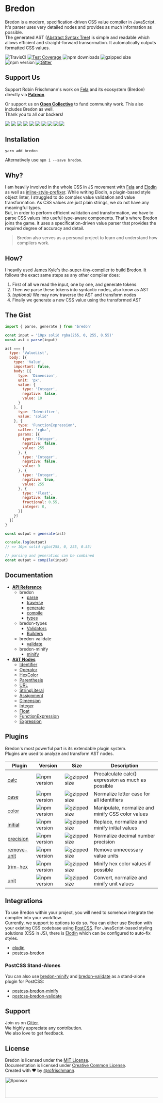 # Bredon

Bredon is a modern, specification-driven CSS value compiler in JavaScript.<br>
It's parser uses very detailed nodes and provides as much information as possible.<br>
The generated AST ([Abstract Syntax Tree](https://en.wikipedia.org/wiki/Abstract_syntax_tree)) is simple and readable which allows efficient and straight-forward transormation. It automatically outputs formatted CSS values.

<img alt="TravisCI" src="https://travis-ci.org/rofrischmann/bredon.svg?branch=master"> <a href="https://codeclimate.com/github/rofrischmann/bredon/coverage"><img alt="Test Coverage" src="https://codeclimate.com/github/rofrischmann/bredon/badges/coverage.svg"></a> <img alt="npm downloads" src="https://img.shields.io/npm/dm/bredon.svg"> <img alt="gzipped size" src="https://img.shields.io/badge/gzipped-4.4kb-brightgreen.svg"> <img alt="npm version" src="https://badge.fury.io/js/bredon.svg"> <a href="https://gitter.im/rofrischmann/bredon"><img alt="Gitter" src="https://img.shields.io/gitter/room/rofrischmann/bredon.svg"></a>


## Support Us
Support Robin Frischmann's work on [Fela](https://github.com/rofrischmann/fela) and its ecosystem (Bredon) directly via [**Patreon**](https://www.patreon.com/rofrischmann).

Or support us on [**Open Collective**](https://opencollective.com/fela) to fund community work. This also includes Bredon as well.<br>
Thank you to all our backers!

<a href="https://opencollective.com/fela/backer/0/website?requireActive=false" target="_blank"><img src="https://opencollective.com/fela/backer/0/avatar.svg?requireActive=false"></a>
<a href="https://opencollective.com/fela/backer/1/website?requireActive=false" target="_blank"><img src="https://opencollective.com/fela/backer/1/avatar.svg?requireActive=false"></a>
<a href="https://opencollective.com/fela/backer/2/website?requireActive=false" target="_blank"><img src="https://opencollective.com/fela/backer/2/avatar.svg?requireActive=false"></a>
<a href="https://opencollective.com/fela/backer/3/website?requireActive=false" target="_blank"><img src="https://opencollective.com/fela/backer/3/avatar.svg?requireActive=false"></a>
<a href="https://opencollective.com/fela/backer/4/website?requireActive=false" target="_blank"><img src="https://opencollective.com/fela/backer/4/avatar.svg?requireActive=false"></a>
<a href="https://opencollective.com/fela/backer/5/website?requireActive=false" target="_blank"><img src="https://opencollective.com/fela/backer/5/avatar.svg?requireActive=false"></a>
<a href="https://opencollective.com/fela/backer/6/website?requireActive=false" target="_blank"><img src="https://opencollective.com/fela/backer/6/avatar.svg?requireActive=false"></a>
<a href="https://opencollective.com/fela/backer/7/website?requireActive=false" target="_blank"><img src="https://opencollective.com/fela/backer/7/avatar.svg?requireActive=false"></a>
<a href="https://opencollective.com/fela/backer/8/website?requireActive=false" target="_blank"><img src="https://opencollective.com/fela/backer/8/avatar.svg?requireActive=false"></a>
<a href="https://opencollective.com/fela/backer/9/website?requireActive=false" target="_blank"><img src="https://opencollective.com/fela/backer/9/avatar.svg?requireActive=false"></a>

## Installation
```sh
yarn add bredon
```
Alternatively use `npm i --save bredon`.

## Why?
I am heavily involved in the whole CSS in JS movement with [Fela](https://github.com/rofrischmann/fela) and [Elodin](https://github.com/rofrischmann/elodin) as well as [inline-style-prefixer](https://github.com/rofrischmann/inline-style-prefixer). While writing Elodin, a plugin-based style object linter, I struggled to do complex value validation and value transformation. As CSS values are just plain strings, we do not have any meaningful types.<br>
But, in order to perform efficient validation and transformation, we have to parse CSS values into useful type-aware components. That's where Bredon joins the game. It uses a specification-driven value parser that provides the required degree of accuracy and detail.

> Bredon also serves as a personal project to learn and understand how compilers work.

## How?
I heavily used [James Kyle](https://github.com/thejameskyle)'s [the-super-tiny-compiler](https://github.com/thejameskyle/the-super-tiny-compiler) to build Bredon. It follows the exact same steps as any other compiler does:

1. First of all we read the input, one by one, and generate tokens
2. Then we parse these tokens into syntactic nodes, also know as AST
3. *(optional)* We may now traverse the AST and transform nodes
4. Finally we generate a new CSS value using the transformed AST

## The Gist
```javascript
import { parse, generate } from 'bredon'

const input = '10px solid rgba(255, 0, 255, 0.55)'
const ast = parse(input)

ast === {
  type: 'ValueList',
  body: [{
    type: 'Value',
    important: false,
    body: [{
      type: 'Dimension',
      unit: 'px',
      value: {
        type: 'Integer',
        negative: false,
        value: 10
      }
    }, {
      type: 'Identifier',
      value: 'solid'
    }, {
      type: 'FunctionExpression',
      callee: 'rgba',
      params: [{
        type: 'Integer',
        negative: false,
        value: 255
      }, {
        type: 'Integer',
        negative: false,
        value: 0
      }, {
        type: 'Integer',
        negative: true,
        value: 255
      }, {
        type: 'Float',
        negative: false,
        fractional: 0.55,
        integer: 0,
      }]
    }]
  }]
}

const output = generate(ast)

console.log(output)
// => 10px solid rgba(255, 0, 255, 0.55)

// parsing and generation can be combined
const output = compile(input)
```

## Documentation
* [**API Reference**](docs/API.md)
  * bredon
    * [parse](docs/api/bredon/parse.md)
    * [traverse](docs/api/bredon/traverse.md)
    * [generate](docs/api/bredon/generate.md)
    * [compile](docs/api/bredon/compile.md)
    * [types](docs/api/bredon/types.md)
  * bredon-types
    * [Validators](docs/api/bredon-types/Validators.md)
    * [Builders](docs/api/bredon-types/Builders.md)
  * bredon-validate
    * [validate](docs/api/bredon-validate/validate.md)
  * bredon-minify
    * [minify](docs/api/bredon-minify/minify.md)
* [**AST Nodes**](docs/Nodes.md)
  * [Identifier](docs/ASTNodes.md#identifier)
  * [Operator](docs/ASTNodes.md#operator)
  * [HexColor](docs/ASTNodes.md#hexcolor)
  * [Parenthesis](docs/ASTNodes.md#parenthesis)
  * [URL](docs/ASTNodes.md#url)
  * [StringLiteral](docs/ASTNodes.md#stringliteral)
  * [Assignment](docs/ASTNodes.md#assignment)
  * [Dimension](docs/ASTNodes.md#dimension)
  * [Integer](docs/ASTNodes.md#integer)
  * [Float](docs/ASTNodes.md#float)
  * [FunctionExpression](docs/ASTNodes.md#functionexpression)
  * [Expression](docs/ASTNodes.md#expression)

## Plugins
Bredon's most powerful part is its extendable plugin system.<br>
Plugins are used to analyze and transform AST nodes.

| Plugin | Version | Size | Description |
| ------ | ------- | ---- | ----------- |
| [calc](packages/bredon-plugin-calc) | <img alt="npm version" src="https://badge.fury.io/js/bredon-plugin-calc.svg"> | <img alt="gzipped size" src="https://img.shields.io/badge/gzipped-8.6kb-brightgreen.svg"> | Precalculate calc() expression as much as possible | 
| [case](packages/bredon-plugin-case) | <img alt="npm version" src="https://badge.fury.io/js/bredon-plugin-case.svg"> | <img alt="gzipped size" src="https://img.shields.io/badge/gzipped-0.31kb-brightgreen.svg"> | Normalize letter case for all identifiers |
| [color](packages/bredon-plugin-color) | <img alt="npm version" src="https://badge.fury.io/js/bredon-plugin-color.svg"> | <img alt="gzipped size" src="https://img.shields.io/badge/gzipped-7.9kb-brightgreen.svg"> | Manipulate, normalize and minify CSS color values | 
| [initial](packages/bredon-plugin-initial) | <img alt="npm version" src="https://badge.fury.io/js/bredon-plugin-initial.svg"> | <img alt="gzipped size" src="https://img.shields.io/badge/gzipped-2.6kb-brightgreen.svg"> | Replace, normalize and minify initial values | 
| [precision](packages/bredon-plugin-precision) | <img alt="npm version" src="https://badge.fury.io/js/bredon-plugin-precision.svg"> | <img alt="gzipped size" src="https://img.shields.io/badge/gzipped-0.27kb-brightgreen.svg"> | Normalize decimal number precision |
| [remove-unit](packages/bredon-plugin-remove-unit) | <img alt="npm version" src="https://badge.fury.io/js/bredon-plugin-remove-unit.svg"> | <img alt="gzipped size" src="https://img.shields.io/badge/gzipped-0.27kb-brightgreen.svg"> | Remove unnecessary value units |
| [trim-hex](packages/bredon-plugin-trim-hex) | <img alt="npm version" src="https://badge.fury.io/js/bredon-plugin-trim-hex.svg"> | <img alt="gzipped size" src="https://img.shields.io/badge/gzipped-0.21kb-brightgreen.svg"> | Minify hex color values if possible |
| [unit](packages/bredon-plugin-unit) | <img alt="npm version" src="https://badge.fury.io/js/bredon-plugin-unit.svg"> | <img alt="gzipped size" src="https://img.shields.io/badge/gzipped-0.73kb-brightgreen.svg"> | Convert, normalize and minify unit values |

## Integrations
To use Bredon within your project, you will need to somehow integrate the compiler into your workflow.<br>
Currently, we support to options to do so. You can either use Bredon with your existing CSS codebase using [PostCSS](http://postcss.org).
For JavaScript-based styling solutions (CSS in JS), there is [Elodin](https://github.com/rofrischmann/elodin) which can be configured to auto-fix styles.

* [elodin](https://github.com/rofrischmann/elodin)
* [postcss-bredon](packages/postcss-bredon)

### PostCSS Stand-Alones
You can also use [bredon-minify](packages/bredon-minify) and [bredon-validate](packages/bredon-validate) as a stand-alone plugin for PostCSS:

* [postcss-bredon-minify](postcss-bredon-minify)
* [postcss-bredon-validate](postcss-bredon-validate)

## Support
Join us on [Gitter](https://gitter.im/rofrischmann/bredon). <br>
We highly appreciate any contribution.<br>
We also love to get feedback.

## License
Bredon is licensed under the [MIT License](http://opensource.org/licenses/MIT).<br>
Documentation is licensed under [Creative Common License](http://creativecommons.org/licenses/by/4.0/).<br>
Created with ♥ by [@rofrischmann](http://rofrischmann.de).

<a target='_blank' rel='nofollow' href='https://app.codesponsor.io/link/pCQU3wY7qzomx7oGR27YYg5s/rofrischmann/bredon'>  <img alt='Sponsor' width='888' height='68' src='https://app.codesponsor.io/embed/pCQU3wY7qzomx7oGR27YYg5s/rofrischmann/bredon.svg' /></a>
